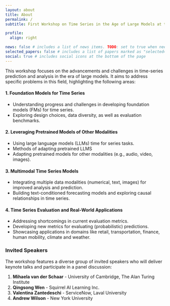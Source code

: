 ```yaml
---
layout: about
title: About
permalink: /
subtitle: First Workshop on Time Series in the Age of Large Models at the <a href="https://neurips.cc/">Thirty-eighth Annual Conference on Neural Information Processing Systems (NeurIPS)</a>, December 2024, Vancouver, Canada.

profile:
  align: right

news: false # includes a list of news items. TODO: set to true when needed
selected_papers: false # includes a list of papers marked as "selected={true}"
social: true # includes social icons at the bottom of the page
---
```



This workshop focuses on the advancements and challenges in time-series prediction and analysis in the era of large
models. It aims to address specific problems in this field, highlighting the following areas:

#### 1. Foundation Models for Time Series
- Understanding progress and challenges in developing foundation models (FMs) for time series.
- Exploring design choices, data diversity, as well as evaluation benchmarks.

#### 2. Leveraging Pretrained Models of Other Modalities
- Using large language models (LLMs) time for series tasks.
- Methods of adapting pretrained LLMS
- Adapting pretrained models for other modalities (e.g., audio, video, images).

#### 3. Multimodal Time Series Models
- Integrating multiple data modalities (numerical, text, images) for improved analysis and prediction.
- Building text-conditioned forecasting models and exploring causal relationships in time series.

#### 4. Time Series Evaluation and Real-World Applications
- Addressing shortcomings in current evaluation metrics.
- Developing new metrics for evaluating (probabilistic) predictions.
- Showcasing applications in domains like retail, transportation, finance, human mobility, climate and weather.

### Invited Speakers
The workshop features a diverse group of invited speakers who will deliver keynote talks and participate in a panel discussion:

1. **Mihaela van der Schaar** - University of Cambridge, The Alan Turing Institute
2. **Qingsong Wen** - Squirrel AI Learning Inc.
3. **Valentina Zantedeschi** - ServiceNow, Laval University
4. **Andrew Wilson** - New York University
